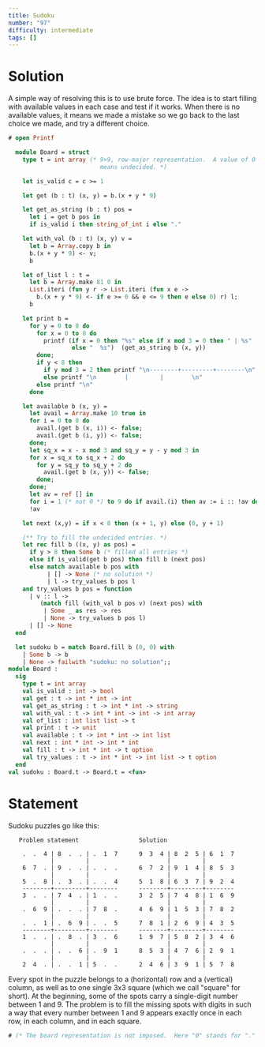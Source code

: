 ```yaml
---
title: Sudoku
number: "97"
difficulty: intermediate
tags: []
---
```


# Solution

A simple way of resolving this is to use brute force.
The idea is to start filling with available values in each case and
test if it works.  When there is no available values, it means we
made a mistake so we go back to the last choice we made, and try a
different choice.

```ocaml
# open Printf

  module Board = struct
    type t = int array (* 9×9, row-major representation.  A value of 0
                          means undecided. *)

    let is_valid c = c >= 1

    let get (b : t) (x, y) = b.(x + y * 9)

    let get_as_string (b : t) pos =
      let i = get b pos in
      if is_valid i then string_of_int i else "."

    let with_val (b : t) (x, y) v =
      let b = Array.copy b in
      b.(x + y * 9) <- v;
      b

    let of_list l : t =
      let b = Array.make 81 0 in
      List.iteri (fun y r -> List.iteri (fun x e ->
        b.(x + y * 9) <- if e >= 0 && e <= 9 then e else 0) r) l;
      b

    let print b =
      for y = 0 to 8 do
        for x = 0 to 8 do
          printf (if x = 0 then "%s" else if x mod 3 = 0 then " | %s"
                  else "  %s")  (get_as_string b (x, y))
        done;
        if y < 8 then
          if y mod 3 = 2 then printf "\n--------+---------+--------\n"
          else printf "\n        |         |        \n"
        else printf "\n"
      done

    let available b (x, y) =
      let avail = Array.make 10 true in
      for i = 0 to 8 do
        avail.(get b (x, i)) <- false;
        avail.(get b (i, y)) <- false;
      done;
      let sq_x = x - x mod 3 and sq_y = y - y mod 3 in
      for x = sq_x to sq_x + 2 do
        for y = sq_y to sq_y + 2 do
          avail.(get b (x, y)) <- false;
        done;
      done;
      let av = ref [] in
      for i = 1 (* not 0 *) to 9 do if avail.(i) then av := i :: !av done;
      !av

    let next (x,y) = if x < 8 then (x + 1, y) else (0, y + 1)

    (** Try to fill the undecided entries. *)
    let rec fill b ((x, y) as pos) =
      if y > 8 then Some b (* filled all entries *)
      else if is_valid(get b pos) then fill b (next pos)
      else match available b pos with
           | [] -> None (* no solution *)
           | l -> try_values b pos l
    and try_values b pos = function
      | v :: l ->
         (match fill (with_val b pos v) (next pos) with
          | Some _ as res -> res
          | None -> try_values b pos l)
      | [] -> None
  end

  let sudoku b = match Board.fill b (0, 0) with
    | Some b -> b
    | None -> failwith "sudoku: no solution";;
module Board :
  sig
    type t = int array
    val is_valid : int -> bool
    val get : t -> int * int -> int
    val get_as_string : t -> int * int -> string
    val with_val : t -> int * int -> int -> int array
    val of_list : int list list -> t
    val print : t -> unit
    val available : t -> int * int -> int list
    val next : int * int -> int * int
    val fill : t -> int * int -> t option
    val try_values : t -> int * int -> int list -> t option
  end
val sudoku : Board.t -> Board.t = <fun>
```

# Statement

Sudoku puzzles go like this:

```text
   Problem statement                 Solution

    .  .  4 | 8  .  . | .  1  7      9  3  4 | 8  2  5 | 6  1  7
            |         |                      |         |
    6  7  . | 9  .  . | .  .  .      6  7  2 | 9  1  4 | 8  5  3
            |         |                      |         |
    5  .  8 | .  3  . | .  .  4      5  1  8 | 6  3  7 | 9  2  4
    --------+---------+--------      --------+---------+--------
    3  .  . | 7  4  . | 1  .  .      3  2  5 | 7  4  8 | 1  6  9
            |         |                      |         |
    .  6  9 | .  .  . | 7  8  .      4  6  9 | 1  5  3 | 7  8  2
            |         |                      |         |
    .  .  1 | .  6  9 | .  .  5      7  8  1 | 2  6  9 | 4  3  5
    --------+---------+--------      --------+---------+--------
    1  .  . | .  8  . | 3  .  6      1  9  7 | 5  8  2 | 3  4  6
            |         |                      |         |
    .  .  . | .  .  6 | .  9  1      8  5  3 | 4  7  6 | 2  9  1
            |         |                      |         |
    2  4  . | .  .  1 | 5  .  .      2  4  6 | 3  9  1 | 5  7  8
```

Every spot in the puzzle belongs to a (horizontal) row and a (vertical)
column, as well as to one single 3x3 square (which we call "square" for
short). At the beginning, some of the spots carry a single-digit number
between 1 and 9. The problem is to fill the missing spots with digits in
such a way that every number between 1 and 9 appears exactly once in
each row, in each column, and in each square.

```ocaml
# (* The board representation is not imposed.  Here "0" stands for "." *);;
```
